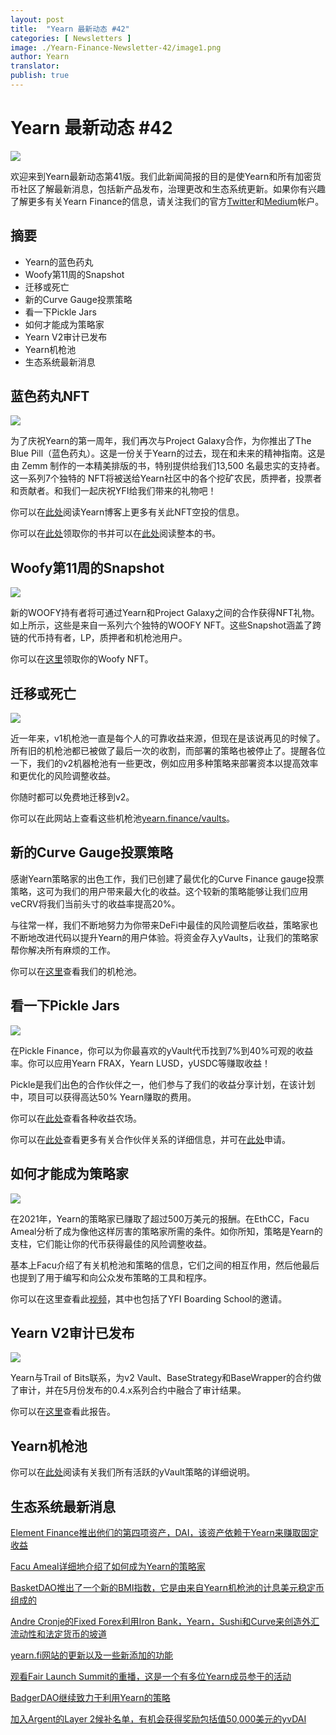 ```yaml
---
layout: post
title:  "Yearn 最新动态 #42"
categories: [ Newsletters ]
image: ./Yearn-Finance-Newsletter-42/image1.png
author: Yearn
translator:
publish: true
---
```


# Yearn 最新动态 #42

![](image1.png)

欢迎来到Yearn最新动态第41版。我们此新闻简报的目的是使Yearn和所有加密货币社区了解最新消息，包括新产品发布，治理更改和生态系统更新。如果你有兴趣了解更多有关Yearn Finance的信息，请关注我们的官方[Twitter](https://twitter.com/iearnfinance)和[Medium](https://medium.com/iearn)帐户。

## **摘要**

- Yearn的蓝色药丸
- Woofy第11周的Snapshot
- 迁移或死亡
- 新的Curve Gauge投票策略
- 看一下Pickle Jars
- 如何才能成为策略家
- Yearn V2审计已发布
- Yearn机枪池
- 生态系统最新消息

## **蓝色药丸NFT**

![](image2.png)

为了庆祝Yearn的第一周年，我们再次与Project Galaxy合作，为你推出了The Blue Pill（蓝色药丸）。这是一份关于Yearn的过去，现在和未来的精神指南。这是由 Zemm 制作的一本精美排版的书，特别提供给我们13,500 名最忠实的支持者。这一系列7个独特的 NFT将被送给Yearn社区中的各个挖矿农民，质押者，投票者和贡献者。和我们一起庆祝YFI给我们带来的礼物吧！

你可以在[此处](https://medium.com/iearn/the-blue-pill-ca44ed01f16f)阅读Yearn博客上更多有关此NFT空投的信息。

你可以在[此处](https://galaxy.eco/yearn)领取你的书并可以在[此处](https://thebluepill.eth.link/)阅读整本的书。

## **Woofy第11周的Snapshot**

![](image3.png)

新的WOOFY持有者将可通过Yearn和Project Galaxy之间的合作获得NFT礼物。如上所示，这些是来自一系列六个独特的WOOFY NFT。这些Snapshot涵盖了跨链的代币持有者，LP，质押者和机枪池用户。

你可以在[这里](https://galaxy.eco/yearn)领取你的Woofy NFT。

## **迁移或死亡**

![](image4.png)

近一年来，v1机枪池一直是每个人的可靠收益来源，但现在是该说再见的时候了。所有旧的机枪池都已被做了最后一次的收割，而部署的策略也被停止了。提醒各位一下，我们的v2机器枪池有一些更改，例如应用多种策略来部署资本以提高效率和更优化的风险调整收益。

你随时都可以免费地迁移到v2。

你可以在此网站上查看这些机枪池[yearn.finance/vaults](https://yearn.finance/vaults)。

## **新的Curve Gauge投票策略**

感谢Yearn策略家的出色工作，我们已创建了最优化的Curve Finance gauge投票策略，这可为我们的用户带来最大化的收益。这个较新的策略能够让我们应用veCRV将我们当前头寸的收益率提高20%。

与往常一样，我们不断地努力为你带来DeFi中最佳的风险调整后收益，策略家也不断地改进代码以提升Yearn的用户体验。将资金存入yVaults，让我们的策略家帮你解决所有麻烦的工作。

你可以在[这里](https://yearn.finance/vaults)查看我们的机枪池。

## **看一下Pickle Jars**

![](image5.png)

在Pickle Finance，你可以为你最喜欢的yVault代币找到7%到40%可观的收益率。你可以应用Yearn FRAX，Yearn LUSD，yUSDC等赚取收益！

Pickle是我们出色的合作伙伴之一，他们参与了我们的收益分享计划，在该计划中，项目可以获得高达50% Yearn赚取的费用。

你可以在[此处](https://app.pickle.finance/farms)查看各种收益农场。

你可以在[此处](https://twitter.com/iearnfinance/status/1367508483952771075)查看更多有关合作伙伴关系的详细信息，并可在[此处](https://yearnfinance.typeform.com/to/uP7xOJUN)申请。

## **如何才能成为策略家**

![](image6.png)

在2021年，Yearn的策略家已赚取了超过500万美元的报酬。在EthCC，Facu Ameal分析了成为像他这样厉害的策略家所需的条件。如你所知，策略是Yearn的支柱，它们能让你的代币获得最佳的风险调整收益。

基本上Facu介绍了有关机枪池和策略的信息，它们之间的相互作用，然后他最后也提到了用于编写和向公众发布策略的工具和程序。

你可以在这里查看此[视频](https://www.youtube.com/watch?v=NVR3teJw0Y0)，其中也包括了YFI Boarding School的邀请。

## **Yearn V2审计已发布**

![](image7.png)

Yearn与Trail of Bits联系，为v2 Vault、BaseStrategy和BaseWrapper的合约做了审计，并在5月份发布的0.4.x系列合约中融合了审计结果。

你可以在[这里](https://github.com/trailofbits/publications/blob/master/reviews/YearnV2Vaults.pdf)查看此报告。

## **Yearn机枪池**

你可以在[此处](https://medium.com/yearn-state-of-the-vaults/the-vaults-at-yearn-9237905ffed3)阅读有关我们所有活跃的yVault策略的详细说明。

## **生态系统最新消息**

[Element Finance推出他们的第四项资产，DAI，该资产依赖于Yearn来赚取固定收益](https://twitter.com/element_fi/status/1417880198033387526)

[Facu Ameal详细地介绍了如何成为Yearn的策略家](https://youtu.be/NVR3teJw0Y0)

[BasketDAO推出了一个新的BMI指数，它是由来自Yearn机枪池的计息美元稳定币组成的](https://twitter.com/BasketDAOOrg/status/1415505266221535237)

[Andre Cronje的Fixed Forex利用Iron Bank，Yearn，Sushi和Curve来创造外汇流动性和法定货币的坡道](https://andrecronje.medium.com/fair-launches-decentralized-collaboration-and-fixed-forex-ab327a2e4fc4)

[yearn.fi网站的更新以及一些新添加的功能](https://twitter.com/dudesahn/status/1417898521685078016)

[观看Fair Launch Summit的重播，这是一个有多位Yearn成员参于的活动](https://youtu.be/1KqxvJnNRWg)

[BadgerDAO继续致力于利用Yearn的策略](https://twitter.com/BadgerDAO/status/1420468295388520449)

[加入Argent的Layer 2候补名单，有机会获得奖励包括值50,000美元的yvDAI](https://twitter.com/argentHQ/status/1422262937423597571)
